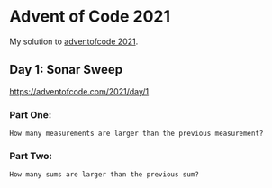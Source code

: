 # Advent of Code 2021
My solution to [adventofcode 2021](https://adventofcode.com/2021).

## Day 1: Sonar Sweep
https://adventofcode.com/2021/day/1

### Part One:
`How many measurements are larger than the previous measurement?`

### Part Two:
`How many sums are larger than the previous sum?`
